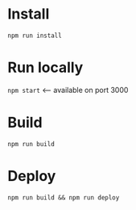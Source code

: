 # Install
`npm run install`

# Run locally
`npm start` <-- available on port 3000

# Build
`npm run build`

# Deploy
`npm run build && npm run deploy`